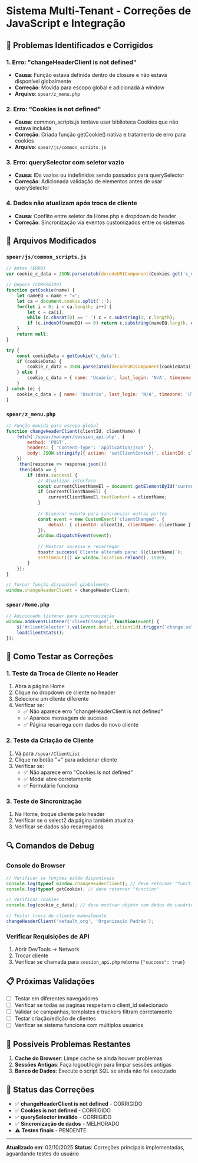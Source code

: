 # Sistema Multi-Tenant - Correções de JavaScript e Integração

## 🚨 Problemas Identificados e Corrigidos

### 1. **Erro: "changeHeaderClient is not defined"**
- **Causa**: Função estava definida dentro de closure e não estava disponível globalmente
- **Correção**: Movida para escopo global e adicionada à window
- **Arquivo**: `spear/z_menu.php`

### 2. **Erro: "Cookies is not defined"**
- **Causa**: common_scripts.js tentava usar biblioteca Cookies que não estava incluída
- **Correção**: Criada função getCookie() nativa e tratamento de erro para cookies
- **Arquivo**: `spear/js/common_scripts.js`

### 3. **Erro: querySelector com seletor vazio**
- **Causa**: IDs vazios ou indefinidos sendo passados para querySelector
- **Correção**: Adicionada validação de elementos antes de usar querySelector

### 4. **Dados não atualizam após troca de cliente**
- **Causa**: Conflito entre seletor da Home.php e dropdown do header
- **Correção**: Sincronização via eventos customizados entre os sistemas

## 🔧 Arquivos Modificados

### `spear/js/common_scripts.js`
```javascript
// Antes (ERRO)
var cookie_c_data = JSON.parse(atob(decodeURIComponent(Cookies.get('c_data'))));

// Depois (CORRIGIDO)
function getCookie(name) {
    let nameEQ = name + "=";
    let ca = document.cookie.split(';');
    for(let i = 0; i < ca.length; i++) {
        let c = ca[i];
        while (c.charAt(0) == ' ') c = c.substring(1, c.length);
        if (c.indexOf(nameEQ) == 0) return c.substring(nameEQ.length, c.length);
    }
    return null;
}

try {
    const cookieData = getCookie('c_data');
    if (cookieData) {
        cookie_c_data = JSON.parse(atob(decodeURIComponent(cookieData)));
    } else {
        cookie_c_data = { name: 'Usuário', last_login: 'N/A', timezone: 'UTC', dp_name: '1' };
    }
} catch (e) {
    cookie_c_data = { name: 'Usuário', last_login: 'N/A', timezone: 'UTC', dp_name: '1' };
}
```

### `spear/z_menu.php`
```javascript
// Função movida para escopo global
function changeHeaderClient(clientId, clientName) {
    fetch('/spear/manager/session_api.php', {
        method: 'POST',
        headers: { 'Content-Type': 'application/json' },
        body: JSON.stringify({ action: 'setClientContext', clientId: clientId })
    })
    .then(response => response.json())
    .then(data => {
        if (data.success) {
            // Atualizar interface
            const currentClientNameEl = document.getElementById('currentClientName');
            if (currentClientNameEl) {
                currentClientNameEl.textContent = clientName;
            }
            
            // Disparar evento para sincronizar outras partes
            const event = new CustomEvent('clientChanged', {
                detail: { clientId: clientId, clientName: clientName }
            });
            window.dispatchEvent(event);
            
            // Mostrar sucesso e recarregar
            toastr.success(`Cliente alterado para: ${clientName}`);
            setTimeout(() => window.location.reload(), 1500);
        }
    });
}

// Tornar função disponível globalmente
window.changeHeaderClient = changeHeaderClient;
```

### `spear/Home.php`
```javascript
// Adicionado listener para sincronização
window.addEventListener('clientChanged', function(event) {
    $('#clientSelector').val(event.detail.clientId).trigger('change.select2');
    loadClientStats();
});
```

## 🧪 Como Testar as Correções

### 1. **Teste da Troca de Cliente no Header**
1. Abra a página Home
2. Clique no dropdown de cliente no header
3. Selecione um cliente diferente
4. Verificar se:
   - ✅ Não aparece erro "changeHeaderClient is not defined"
   - ✅ Aparece mensagem de sucesso
   - ✅ Página recarrega com dados do novo cliente

### 2. **Teste da Criação de Cliente**
1. Vá para `/spear/ClientList`
2. Clique no botão "+" para adicionar cliente
3. Verificar se:
   - ✅ Não aparece erro "Cookies is not defined"
   - ✅ Modal abre corretamente
   - ✅ Formulário funciona

### 3. **Teste de Sincronização**
1. Na Home, troque cliente pelo header
2. Verificar se o select2 da página também atualiza
3. Verificar se dados são recarregados

## 🔍 Comandos de Debug

### Console do Browser
```javascript
// Verificar se funções estão disponíveis
console.log(typeof window.changeHeaderClient); // deve retornar "function"
console.log(typeof getCookie); // deve retornar "function"

// Verificar cookies
console.log(cookie_c_data); // deve mostrar objeto com dados do usuário

// Testar troca de cliente manualmente
changeHeaderClient('default_org', 'Organização Padrão');
```

### Verificar Requisições de API
1. Abrir DevTools → Network
2. Trocar cliente
3. Verificar se chamada para `session_api.php` retorna `{"success": true}`

## 📋 Próximas Validações

- [ ] Testar em diferentes navegadores
- [ ] Verificar se todas as páginas respeitam o client_id selecionado
- [ ] Validar se campanhas, templates e trackers filtram corretamente
- [ ] Testar criação/edição de clientes
- [ ] Verificar se sistema funciona com múltiplos usuários

## 🚨 Possíveis Problemas Restantes

1. **Cache do Browser**: Limpe cache se ainda houver problemas
2. **Sessões Antigas**: Faça logout/login para limpar sessões antigas
3. **Banco de Dados**: Execute o script SQL se ainda não foi executado

## 🎯 Status das Correções

- ✅ **changeHeaderClient is not defined** - CORRIGIDO
- ✅ **Cookies is not defined** - CORRIGIDO
- ✅ **querySelector inválido** - CORRIGIDO
- ✅ **Sincronização de dados** - MELHORADO
- ⚠️ **Testes finais** - PENDENTE

---

**Atualizado em**: 02/10/2025
**Status**: Correções principais implementadas, aguardando testes do usuário